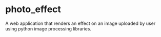 # photo_effect
A web application that renders an effect on an image uploaded by user using python image processing libraries.
